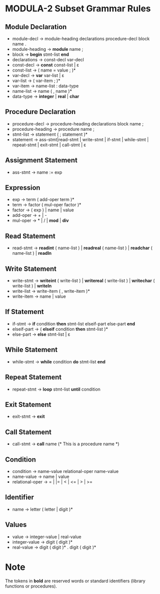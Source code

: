 # MODULA-2 Subset Grammar Rules

## Module Declaration

- module-decl → module-heading declarations procedure-decl block name .
- module-heading → **module** name ;
- block → **begin** stmt-list **end**
- declarations → const-decl var-decl
- const-decl → **const** const-list | ε
- const-list → ( name = value ; )*
- var-decl → **var** var-list | ε
- var-list → ( var-item ; )*
- var-item → name-list : data-type
- name-list → name ( , name )*
- data-type → **integer** | **real** | **char**

## Procedure Declaration

- procedure-decl → procedure-heading declarations block name ;
- procedure-heading → procedure name ;
- stmt-list → statement ( ; statement )*
- statement → ass-stmt|read-stmt | write-stmt | if-stmt | while-stmt | repeat-stmt | exit-stmt | call-stmt | ε

## Assignment Statement

- ass-stmt → name := exp

## Expression

- exp → term ( add-oper term )*
- term → factor ( mul-oper factor )*
- factor → ( exp ) | name | value
- add-oper → + | -
- mul-oper → * | / | **mod** | **div**

## Read Statement

- read-stmt → **readint** ( name-list ) | **readreal** ( name-list ) | **readchar** ( name-list ) | **readln**

## Write Statement

- write-stmt → **writeint** ( write-list ) | **writereal** ( write-list ) | **writechar** ( write-list ) | **writeln**
- write-list → write-item ( , write-item )*
- write-item → name | value

## If Statement

- if-stmt → **if** condition **then** stmt-list elseif-part else-part **end**
- elseif-part → ( **elseif** condition **then** stmt-list )*
- else-part → **else** stmt-list | ε

## While Statement

- while-stmt → **while** condition **do** stmt-list **end**

## Repeat Statement

- repeat-stmt → **loop** stmt-list **until** condition

## Exit Statement

- exit-stmt → **exit**

## Call Statement

- call-stmt → **call** name (* This is a procedure name *)

## Condition

- condition → name-value relational-oper name-value
- name-value → name | value
- relational-oper → = | |= | < | <= | > | >=

## Identifier

- name → letter ( letter | digit )*

## Values

- value → integer-value | real-value
- integer-value → digit ( digit )*
- real-value → digit ( digit )* . digit ( digit )*

# Note
The tokens in **bold** are reserved words or standard identifiers (library functions or procedures).
